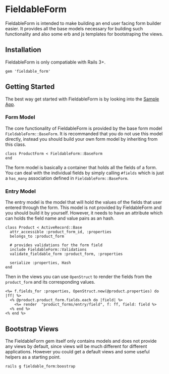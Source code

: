 FieldableForm
==============
FieldableForm is intended to make building an end user facing form builder easier. It provides all the base models necessary for building such functionality and also some erb and js templates for bootstraping the views.

Installation
-------------
FieldableForm is only compatiable with Rails 3+.

    gem 'fieldable_form'

Getting Started
----------
The best way get started with FieldableForm is by looking into the [Sample App](# "Sample App").

### Form Model
The core functionality of FieldableForm is provided by the base form model `FieldableForm::BaseForm`. It is recommanded that you do not use this model directly, instead you should build your own form model by inheriting from this class.
    
    class ProductForm < FieldableForm::BaseForm
    end

The form model is basically a container that holds all the fields of a form. You can deal with the individual fields by simply calling `#fields` which is just a `has_many` association defined in `FieldableForm::BaseForm`.

### Entry Model
The entry model is the model that will hold the values of the fields that user entered through the form. This model is not provided by FieldableForm and you should build it by yourself. However, it needs to have an attribute which can holds the field name and value pairs as an hash.

    class Product < ActiveRecord::Base
      attr_accessible :product_form_id, :properties
      belongs_to :product_form
      
      # provides validations for the form field
      include FieldableForm::Validations
      validate_fieldable_form :product_form, :properties
      
      serialize :properties, Hash
    end

Then in the views you can use `OpenStruct` to render the fields from the `product_form` and its corresponding values.
    
    <%= f.fields_for :properties, OpenStruct.new(@product.properties) do |ff| %>
      <% @product.product_form.fields.each do |field| %>
        <%= render  "product_forms/entry/field", f: ff, field: field %>
      <% end %>
    <% end %>

Bootstrap Views
----------------
The FieldableForm gem itself only contains models and does not provide any views by default, since views will be much different for different applications. However you could get a default views and some useful helpers as a starting point.

    rails g fieldable_form:boostrap


